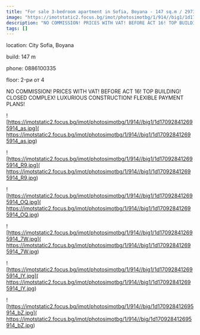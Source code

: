 ```yaml
---
title: "For sale 3-bedroom apartment in Sofia, Boyana - 147 sq.m / 297360 EUR :: imot.bg Ad"
image: "https://imotstatic2.focus.bg/imot/photosimotbg/1/914//big1/1d170928412695914_mC.jpg"
description: "NO COMMISSION! PRICES WITH VAT! BEFORE ACT 16! TOP BUILDING! CLOSED COMPLEX! LUXURIOUS CONSTRUCTION! FLEXIBLE PAYMENT PLANS!"
tags: []
---
```


location: City Sofia, Boyana

build: 147 m

phone: 0886100335

floor: 2-ри от 4

NO COMMISSION! PRICES WITH VAT! BEFORE ACT 16! TOP BUILDING! CLOSED COMPLEX! LUXURIOUS CONSTRUCTION! FLEXIBLE PAYMENT PLANS!


![https://imotstatic2.focus.bg/imot/photosimotbg/1/914//big1/1d170928412695914_as.jpg]( https://imotstatic2.focus.bg/imot/photosimotbg/1/914//big1/1d170928412695914_as.jpg)


![https://imotstatic2.focus.bg/imot/photosimotbg/1/914//big1/1d170928412695914_R9.jpg]( https://imotstatic2.focus.bg/imot/photosimotbg/1/914//big1/1d170928412695914_R9.jpg)


![https://imotstatic2.focus.bg/imot/photosimotbg/1/914//big1/1d170928412695914_OQ.jpg]( https://imotstatic2.focus.bg/imot/photosimotbg/1/914//big1/1d170928412695914_OQ.jpg)


![https://imotstatic2.focus.bg/imot/photosimotbg/1/914//big1/1d170928412695914_7W.jpg]( https://imotstatic2.focus.bg/imot/photosimotbg/1/914//big1/1d170928412695914_7W.jpg)


![https://imotstatic2.focus.bg/imot/photosimotbg/1/914//big1/1d170928412695914_IY.jpg]( https://imotstatic2.focus.bg/imot/photosimotbg/1/914//big1/1d170928412695914_IY.jpg)


![https://imotstatic2.focus.bg/imot/photosimotbg/1/914//big/1d170928412695914_bZ.jpg]( https://imotstatic2.focus.bg/imot/photosimotbg/1/914//big/1d170928412695914_bZ.jpg)


